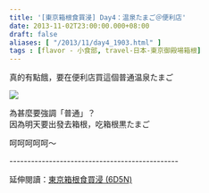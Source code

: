 ```yaml
---
title: '[東京箱根食買浸] Day4：温泉たまご＠便利店'
date: 2013-11-02T23:00:00.000+08:00
draft: false
aliases: [ "/2013/11/day4_1903.html" ]
tags : [flavor - 小食部, travel-日本-東京御殿場箱根]
---
```


真的有點餓，要在便利店買這個普通温泉たまご  

![](/images/tokyo4e.jpg)

為甚麼要強調「普通」？  
因為明天要出發去箱根，吃箱根黒たまご  
  
呵呵呵呵呵～  
  
\-----------------------------------------------  
  
延伸閱讀：[東京箱根食買浸 (6D5N)](https://hidie.net/tokyo6d5n/)
